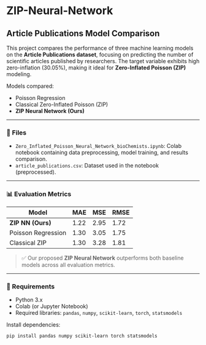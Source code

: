 # ZIP-Neural-Network

## Article Publications Model Comparison

This project compares the performance of three machine learning models on the **Article Publications dataset**, focusing on predicting the number of scientific articles published by researchers. The target variable exhibits high zero-inflation (30.05%), making it ideal for **Zero-Inflated Poisson (ZIP)** modeling.

Models compared:
- Poisson Regression
- Classical Zero-Inflated Poisson (ZIP)
- **ZIP Neural Network (Ours)**

---

### 📁 Files

- `Zero_Inflated_Poisson_Neural_Network_bioChemists.ipynb`: Colab notebook containing data preprocessing, model training, and results comparison.
- `article_publications.csv`: Dataset used in the notebook (preprocessed).

---

### 📊 Evaluation Metrics

| Model                  | MAE  | MSE  | RMSE |
|------------------------|------|------|------|
| **ZIP NN (Ours)**       | 1.22 | 2.95 | 1.72 |
| Poisson Regression      | 1.30 | 3.05 | 1.75 |
| Classical ZIP           | 1.30 | 3.28 | 1.81 |

> ✅ Our proposed **ZIP Neural Network** outperforms both baseline models across all evaluation metrics.

---

### 🔧 Requirements

- Python 3.x
- Colab (or Jupyter Notebook)
- Required libraries: `pandas`, `numpy`, `scikit-learn`, `torch`, `statsmodels`

Install dependencies:
```bash
pip install pandas numpy scikit-learn torch statsmodels
